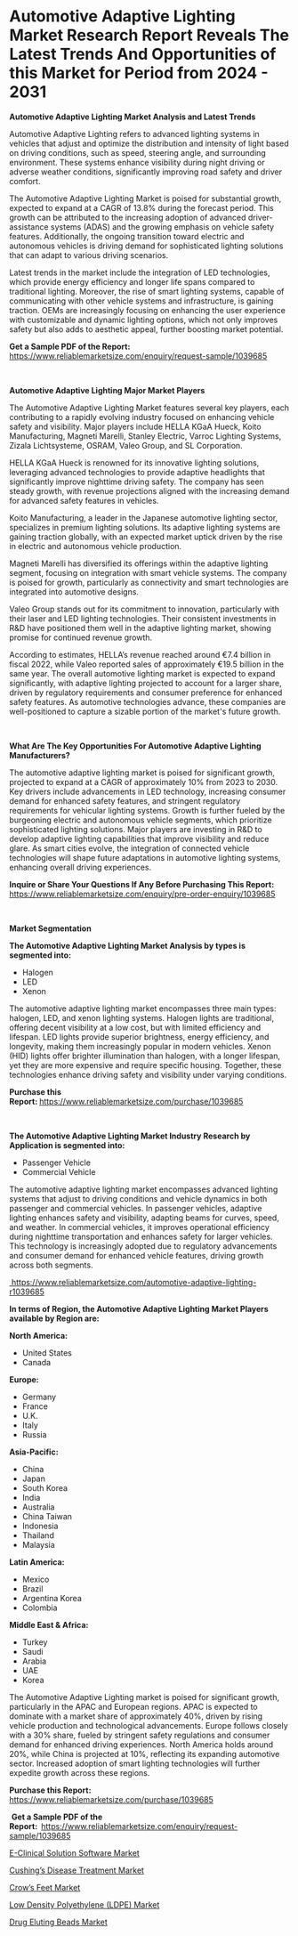 <p><h1>Automotive Adaptive Lighting Market Research Report Reveals The Latest Trends And Opportunities of this Market for Period from 2024 - 2031</h1></p><p><strong>Automotive Adaptive Lighting Market Analysis and Latest Trends</strong></p>
<p><p>Automotive Adaptive Lighting refers to advanced lighting systems in vehicles that adjust and optimize the distribution and intensity of light based on driving conditions, such as speed, steering angle, and surrounding environment. These systems enhance visibility during night driving or adverse weather conditions, significantly improving road safety and driver comfort. </p><p>The Automotive Adaptive Lighting Market is poised for substantial growth, expected to expand at a CAGR of 13.8% during the forecast period. This growth can be attributed to the increasing adoption of advanced driver-assistance systems (ADAS) and the growing emphasis on vehicle safety features. Additionally, the ongoing transition toward electric and autonomous vehicles is driving demand for sophisticated lighting solutions that can adapt to various driving scenarios.</p><p>Latest trends in the market include the integration of LED technologies, which provide energy efficiency and longer life spans compared to traditional lighting. Moreover, the rise of smart lighting systems, capable of communicating with other vehicle systems and infrastructure, is gaining traction. OEMs are increasingly focusing on enhancing the user experience with customizable and dynamic lighting options, which not only improves safety but also adds to aesthetic appeal, further boosting market potential.</p></p>
<p><strong>Get a Sample PDF of the Report:&nbsp;</strong> <a href="https://www.reliablemarketsize.com/enquiry/request-sample/1039685?utm_campaign=1814&utm_medium=2&utm_source=Github&utm_content=ia&utm_term=01112024&utm_id=automotive-adaptive-lighting">https://www.reliablemarketsize.com/enquiry/request-sample/1039685</a></p>
<p>&nbsp;</p>
<p><strong>Automotive Adaptive Lighting Major Market Players</strong></p>
<p><p>The Automotive Adaptive Lighting Market features several key players, each contributing to a rapidly evolving industry focused on enhancing vehicle safety and visibility. Major players include HELLA KGaA Hueck, Koito Manufacturing, Magneti Marelli, Stanley Electric, Varroc Lighting Systems, Zizala Lichtsysteme, OSRAM, Valeo Group, and SL Corporation.</p><p>HELLA KGaA Hueck is renowned for its innovative lighting solutions, leveraging advanced technologies to provide adaptive headlights that significantly improve nighttime driving safety. The company has seen steady growth, with revenue projections aligned with the increasing demand for advanced safety features in vehicles.</p><p>Koito Manufacturing, a leader in the Japanese automotive lighting sector, specializes in premium lighting solutions. Its adaptive lighting systems are gaining traction globally, with an expected market uptick driven by the rise in electric and autonomous vehicle production.</p><p>Magneti Marelli has diversified its offerings within the adaptive lighting segment, focusing on integration with smart vehicle systems. The company is poised for growth, particularly as connectivity and smart technologies are integrated into automotive designs.</p><p>Valeo Group stands out for its commitment to innovation, particularly with their laser and LED lighting technologies. Their consistent investments in R&D have positioned them well in the adaptive lighting market, showing promise for continued revenue growth.</p><p>According to estimates, HELLA’s revenue reached around €7.4 billion in fiscal 2022, while Valeo reported sales of approximately €19.5 billion in the same year. The overall automotive lighting market is expected to expand significantly, with adaptive lighting projected to account for a larger share, driven by regulatory requirements and consumer preference for enhanced safety features. As automotive technologies advance, these companies are well-positioned to capture a sizable portion of the market's future growth.</p></p>
<p>&nbsp;</p>
<p><strong>What Are The Key Opportunities For Automotive Adaptive Lighting Manufacturers?</strong></p>
<p><p>The automotive adaptive lighting market is poised for significant growth, projected to expand at a CAGR of approximately 10% from 2023 to 2030. Key drivers include advancements in LED technology, increasing consumer demand for enhanced safety features, and stringent regulatory requirements for vehicular lighting systems. Growth is further fueled by the burgeoning electric and autonomous vehicle segments, which prioritize sophisticated lighting solutions. Major players are investing in R&D to develop adaptive lighting capabilities that improve visibility and reduce glare. As smart cities evolve, the integration of connected vehicle technologies will shape future adaptations in automotive lighting systems, enhancing overall driving experiences.</p></p>
<p><strong>Inquire or Share Your Questions If Any Before Purchasing This Report:</strong> <a href="https://www.reliablemarketsize.com/enquiry/pre-order-enquiry/1039685?utm_campaign=1814&utm_medium=2&utm_source=Github&utm_content=ia&utm_term=01112024&utm_id=automotive-adaptive-lighting">https://www.reliablemarketsize.com/enquiry/pre-order-enquiry/1039685</a></p>
<p>&nbsp;</p>
<p><strong>Market Segmentation</strong></p>
<p><strong>The Automotive Adaptive Lighting Market Analysis by types is segmented into:</strong></p>
<p><ul><li>Halogen</li><li>LED</li><li>Xenon</li></ul></p>
<p><p>The automotive adaptive lighting market encompasses three main types: halogen, LED, and xenon lighting systems. Halogen lights are traditional, offering decent visibility at a low cost, but with limited efficiency and lifespan. LED lights provide superior brightness, energy efficiency, and longevity, making them increasingly popular in modern vehicles. Xenon (HID) lights offer brighter illumination than halogen, with a longer lifespan, yet they are more expensive and require specific housing. Together, these technologies enhance driving safety and visibility under varying conditions.</p></p>
<p><strong>Purchase this Report:&nbsp;</strong><a href="https://www.reliablemarketsize.com/purchase/1039685?utm_campaign=1814&utm_medium=2&utm_source=Github&utm_content=ia&utm_term=01112024&utm_id=automotive-adaptive-lighting">https://www.reliablemarketsize.com/purchase/1039685</a></p>
<p>&nbsp;</p>
<p><strong>The Automotive Adaptive Lighting Market Industry Research by Application is segmented into:</strong></p>
<p><ul><li>Passenger Vehicle</li><li>Commercial Vehicle</li></ul></p>
<p><p>The automotive adaptive lighting market encompasses advanced lighting systems that adjust to driving conditions and vehicle dynamics in both passenger and commercial vehicles. In passenger vehicles, adaptive lighting enhances safety and visibility, adapting beams for curves, speed, and weather. In commercial vehicles, it improves operational efficiency during nighttime transportation and enhances safety for larger vehicles. This technology is increasingly adopted due to regulatory advancements and consumer demand for enhanced vehicle features, driving growth across both segments.</p></p>
<p><a href="https://www.reliablemarketsize.com/automotive-adaptive-lighting-r1039685?utm_campaign=1814&utm_medium=2&utm_source=Github&utm_content=ia&utm_term=01112024&utm_id=automotive-adaptive-lighting">&nbsp;https://www.reliablemarketsize.com/automotive-adaptive-lighting-r1039685</a></p>
<p><strong>In terms of Region, the Automotive Adaptive Lighting Market Players available by Region are:</strong></p>
<p>
    <p> <strong> North America: </strong>
        <ul>
            <li>United States</li>
            <li>Canada</li>
        </ul>
        </p> 
    <p> <strong> Europe: </strong>
        <ul>
            <li>Germany</li>
            <li>France</li>
            <li>U.K.</li>
            <li>Italy</li>
            <li>Russia</li>
        </ul>
        </p> 
    <p> <strong> Asia-Pacific: </strong>
        <ul>
            <li>China</li>
            <li>Japan</li>
            <li>South Korea</li>
            <li>India</li>
            <li>Australia</li>
            <li>China Taiwan</li>
            <li>Indonesia</li>
            <li>Thailand</li>
            <li>Malaysia</li>
        </ul>
        </p> 
    <p> <strong> Latin America: </strong>
        <ul>
            <li>Mexico</li>
            <li>Brazil</li>
            <li>Argentina Korea</li>
            <li>Colombia</li>
        </ul>
        </p> 
    <p> <strong> Middle East & Africa: </strong>
        <ul>
            <li>Turkey</li>
            <li>Saudi</li>
            <li>Arabia</li>
            <li>UAE</li>
            <li>Korea</li>
        </ul>
    </p>
    </p>
<p><p>The Automotive Adaptive Lighting market is poised for significant growth, particularly in the APAC and European regions. APAC is expected to dominate with a market share of approximately 40%, driven by rising vehicle production and technological advancements. Europe follows closely with a 30% share, fueled by stringent safety regulations and consumer demand for enhanced driving experiences. North America holds around 20%, while China is projected at 10%, reflecting its expanding automotive sector. Increased adoption of smart lighting technologies will further expedite growth across these regions.</p></p>
<p><strong>Purchase this Report: </strong><a href="https://www.reliablemarketsize.com/purchase/1039685?utm_campaign=1814&utm_medium=2&utm_source=Github&utm_content=ia&utm_term=01112024&utm_id=automotive-adaptive-lighting">https://www.reliablemarketsize.com/purchase/1039685</a></p>
<p>&nbsp;<strong>Get a Sample PDF of the Report:&nbsp;&nbsp;</strong><a href="https://www.reliablemarketsize.com/enquiry/request-sample/1039685?utm_campaign=1814&utm_medium=2&utm_source=Github&utm_content=ia&utm_term=01112024&utm_id=automotive-adaptive-lighting">https://www.reliablemarketsize.com/enquiry/request-sample/1039685</a></p>
<p><strong></strong></p>
<p><p><a href="https://www.linkedin.com/pulse/e-clinical-solution-software-market-segmentation-applications-3khsf?utm_campaign=1814&utm_medium=2&utm_source=Github&utm_content=ia&utm_term=01112024&utm_id=automotive-adaptive-lighting">E-Clinical Solution Software Market</a></p><p><a href="https://www.linkedin.com/pulse/strategic-market-insights-navigating-global-cushings-disease-qlvif?utm_campaign=1814&utm_medium=2&utm_source=Github&utm_content=ia&utm_term=01112024&utm_id=automotive-adaptive-lighting">Cushing’s Disease Treatment Market</a></p><p><a href="https://www.linkedin.com/pulse/competitive-intelligence-crows-feet-market-key-players-yh6qf?utm_campaign=1814&utm_medium=2&utm_source=Github&utm_content=ia&utm_term=01112024&utm_id=automotive-adaptive-lighting">Crow’s Feet Market</a></p><p><a href="https://www.linkedin.com/pulse/low-density-polyethylene-ldpe-market-regional-outlook-competition-djtwf?utm_campaign=1814&utm_medium=2&utm_source=Github&utm_content=ia&utm_term=01112024&utm_id=automotive-adaptive-lighting">Low Density Polyethylene (LDPE) Market</a></p><p><a href="https://www.linkedin.com/pulse/drug-eluting-beads-market-dynamics-application-types-emerging-df6uf?utm_campaign=1814&utm_medium=2&utm_source=Github&utm_content=ia&utm_term=01112024&utm_id=automotive-adaptive-lighting">Drug Eluting Beads Market</a></p></p>